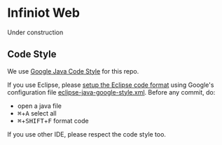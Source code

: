 # Infiniot Web

Under construction

## Code Style

We use [Google Java Code Style][style-java] for this repo.

If you use Eclipse, please [setup the Eclipse code format][so-format] using
Google's configuration file [eclipse-java-google-style.xml][style-eclipse].
Before any commit, do:

- open a java file
- <kbd>⌘</kbd>+<kbd>A</kbd> select all
- <kbd>⌘</kbd>+<kbd>SHIFT</kbd>+<kbd>F</kbd> format code

If you use other IDE, please respect the code style too.

[so-format]: http://stackoverflow.com/questions/1601793/how-do-i-modify-eclipse-code-formatting
[style-java]: https://google.github.io/styleguide/javaguide.html
[style-eclipse]: https://github.com/google/styleguide/blob/gh-pages/eclipse-java-google-style.xml
